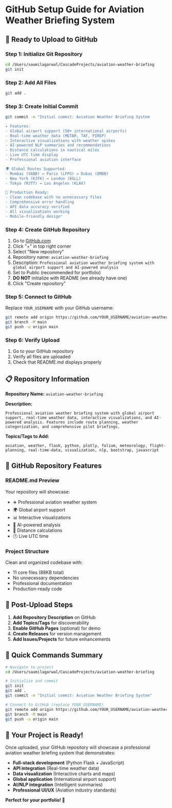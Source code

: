 # GitHub Setup Guide for Aviation Weather Briefing System

## 🚀 Ready to Upload to GitHub

### Step 1: Initialize Git Repository

```bash
cd /Users/saumilagarwal/CascadeProjects/aviation-weather-briefing
git init
```

### Step 2: Add All Files

```bash
git add .
```

### Step 3: Create Initial Commit

```bash
git commit -m "Initial commit: Aviation Weather Briefing System

✈️ Features:
- Global airport support (50+ international airports)
- Real-time weather data (METAR, TAF, PIREP)
- Interactive visualizations with weather spikes
- AI-powered NLP summaries and recommendations
- Distance calculations in nautical miles
- Live UTC time display
- Professional aviation interface

🌍 Global Routes Supported:
- Mumbai (VABB) ↔ Paris (LFPG) ↔ Dubai (OMDB)
- New York (KJFK) ↔ London (EGLL)
- Tokyo (RJTT) ↔ Los Angeles (KLAX)

🎯 Production Ready:
- Clean codebase with no unnecessary files
- Comprehensive error handling
- API data accuracy verified
- All visualizations working
- Mobile-friendly design"
```

### Step 4: Create GitHub Repository

1. Go to [GitHub.com](https://github.com)
2. Click "+" in top right corner
3. Select "New repository"
4. Repository name: `aviation-weather-briefing`
5. Description: `Professional aviation weather briefing system with global airport support and AI-powered analysis`
6. Set to Public (recommended for portfolio)
7. **DO NOT** initialize with README (we already have one)
8. Click "Create repository"

### Step 5: Connect to GitHub

Replace `YOUR_USERNAME` with your GitHub username:

```bash
git remote add origin https://github.com/YOUR_USERNAME/aviation-weather-briefing.git
git branch -M main
git push -u origin main
```

### Step 6: Verify Upload

1. Go to your GitHub repository
2. Verify all files are uploaded
3. Check that README.md displays properly

## 📋 Repository Information

**Repository Name:** `aviation-weather-briefing`

**Description:** 
```
Professional aviation weather briefing system with global airport support, real-time weather data, interactive visualizations, and AI-powered analysis. Features include route planning, weather categorization, and comprehensive pilot briefings.
```

**Topics/Tags to Add:**
```
aviation, weather, flask, python, plotly, folium, meteorology, flight-planning, real-time-data, visualization, nlp, bootstrap, javascript
```

## 🌟 GitHub Repository Features

### README.md Preview
Your repository will showcase:
- ✈️ Professional aviation weather system
- 🌍 Global airport support
- 📊 Interactive visualizations
- 🤖 AI-powered analysis
- 📏 Distance calculations
- 🕐 Live UTC time

### Project Structure
Clean and organized codebase with:
- 11 core files (88KB total)
- No unnecessary dependencies
- Professional documentation
- Production-ready code

## 🎯 Post-Upload Steps

1. **Add Repository Description** on GitHub
2. **Add Topics/Tags** for discoverability
3. **Enable GitHub Pages** (optional) for demo
4. **Create Releases** for version management
5. **Add Issues/Projects** for future enhancements

## 🔗 Quick Commands Summary

```bash
# Navigate to project
cd /Users/saumilagarwal/CascadeProjects/aviation-weather-briefing

# Initialize and commit
git init
git add .
git commit -m "Initial commit: Aviation Weather Briefing System"

# Connect to GitHub (replace YOUR_USERNAME)
git remote add origin https://github.com/YOUR_USERNAME/aviation-weather-briefing.git
git branch -M main
git push -u origin main
```

## 🎉 Your Project is Ready!

Once uploaded, your GitHub repository will showcase a professional aviation weather briefing system that demonstrates:

- **Full-stack development** (Python Flask + JavaScript)
- **API integration** (Real-time weather data)
- **Data visualization** (Interactive charts and maps)
- **Global application** (International airport support)
- **AI/NLP integration** (Intelligent summaries)
- **Professional UI/UX** (Aviation industry standards)

**Perfect for your portfolio! 🚀**
